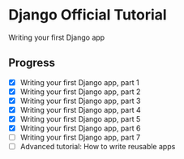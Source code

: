# Django Official Tutorial
Writing your first Django app

## Progress
- [x] Writing your first Django app, part 1
- [x] Writing your first Django app, part 2
- [x] Writing your first Django app, part 3
- [x] Writing your first Django app, part 4
- [x] Writing your first Django app, part 5
- [x] Writing your first Django app, part 6
- [ ] Writing your first Django app, part 7
- [ ] Advanced tutorial: How to write reusable apps
